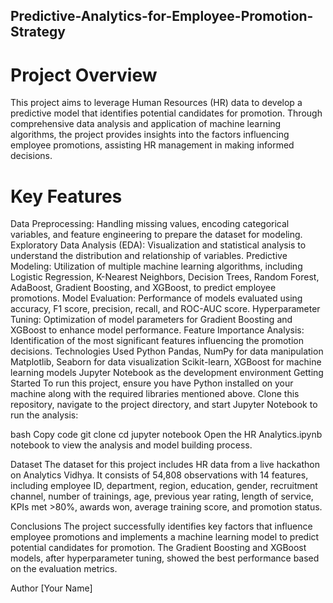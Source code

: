 ## Predictive-Analytics-for-Employee-Promotion-Strategy


# Project Overview
This project aims to leverage Human Resources (HR) data to develop a predictive model that identifies potential candidates for promotion. Through comprehensive data analysis and application of machine learning algorithms, the project provides insights into the factors influencing employee promotions, assisting HR management in making informed decisions.

# Key Features
Data Preprocessing: Handling missing values, encoding categorical variables, and feature engineering to prepare the dataset for modeling.
Exploratory Data Analysis (EDA): Visualization and statistical analysis to understand the distribution and relationship of variables.
Predictive Modeling: Utilization of multiple machine learning algorithms, including Logistic Regression, K-Nearest Neighbors, Decision Trees, Random Forest, AdaBoost, Gradient Boosting, and XGBoost, to predict employee promotions.
Model Evaluation: Performance of models evaluated using accuracy, F1 score, precision, recall, and ROC-AUC score.
Hyperparameter Tuning: Optimization of model parameters for Gradient Boosting and XGBoost to enhance model performance.
Feature Importance Analysis: Identification of the most significant features influencing the promotion decisions.
Technologies Used
Python
Pandas, NumPy for data manipulation
Matplotlib, Seaborn for data visualization
Scikit-learn, XGBoost for machine learning models
Jupyter Notebook as the development environment
Getting Started
To run this project, ensure you have Python installed on your machine along with the required libraries mentioned above. Clone this repository, navigate to the project directory, and start Jupyter Notebook to run the analysis:

bash
Copy code
git clone <repository-url>
cd <project-directory>
jupyter notebook
Open the HR Analytics.ipynb notebook to view the analysis and model building process.

Dataset
The dataset for this project includes HR data from a live hackathon on Analytics Vidhya. It consists of 54,808 observations with 14 features, including employee ID, department, region, education, gender, recruitment channel, number of trainings, age, previous year rating, length of service, KPIs met >80%, awards won, average training score, and promotion status.

Conclusions
The project successfully identifies key factors that influence employee promotions and implements a machine learning model to predict potential candidates for promotion. The Gradient Boosting and XGBoost models, after hyperparameter tuning, showed the best performance based on the evaluation metrics.

Author
[Your Name]
